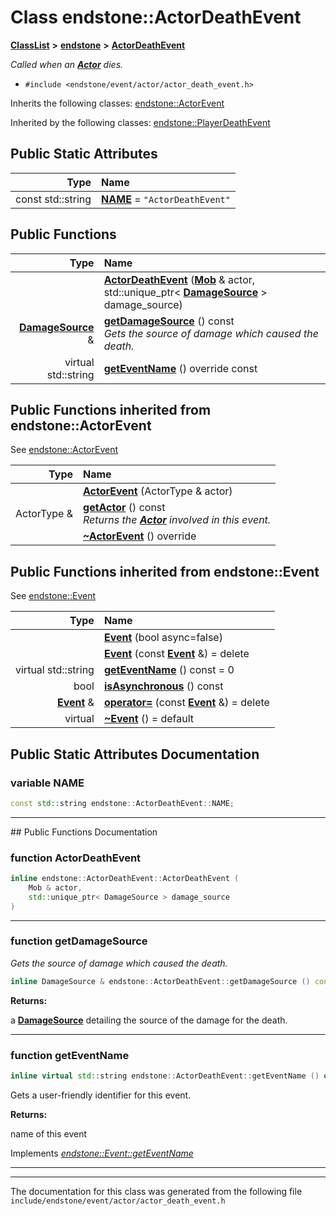 

# Class endstone::ActorDeathEvent



[**ClassList**](annotated.md) **>** [**endstone**](namespaceendstone.md) **>** [**ActorDeathEvent**](classendstone_1_1ActorDeathEvent.md)



_Called when an_ [_**Actor**_](classendstone_1_1Actor.md) _dies._

* `#include <endstone/event/actor/actor_death_event.h>`



Inherits the following classes: [endstone::ActorEvent](classendstone_1_1ActorEvent.md)


Inherited by the following classes: [endstone::PlayerDeathEvent](classendstone_1_1PlayerDeathEvent.md)






























## Public Static Attributes

| Type | Name |
| ---: | :--- |
|  const std::string | [**NAME**](#variable-name)   = `"ActorDeathEvent"`<br> |










































## Public Functions

| Type | Name |
| ---: | :--- |
|   | [**ActorDeathEvent**](#function-actordeathevent) ([**Mob**](classendstone_1_1Mob.md) & actor, std::unique\_ptr&lt; [**DamageSource**](classendstone_1_1DamageSource.md) &gt; damage\_source) <br> |
|  [**DamageSource**](classendstone_1_1DamageSource.md) & | [**getDamageSource**](#function-getdamagesource) () const<br>_Gets the source of damage which caused the death._  |
| virtual std::string | [**getEventName**](#function-geteventname) () override const<br> |


## Public Functions inherited from endstone::ActorEvent

See [endstone::ActorEvent](classendstone_1_1ActorEvent.md)

| Type | Name |
| ---: | :--- |
|   | [**ActorEvent**](classendstone_1_1ActorEvent.md#function-actorevent) (ActorType & actor) <br> |
|  ActorType & | [**getActor**](classendstone_1_1ActorEvent.md#function-getactor) () const<br>_Returns the_ [_**Actor**_](classendstone_1_1Actor.md) _involved in this event._ |
|   | [**~ActorEvent**](classendstone_1_1ActorEvent.md#function-actorevent) () override<br> |


## Public Functions inherited from endstone::Event

See [endstone::Event](classendstone_1_1Event.md)

| Type | Name |
| ---: | :--- |
|   | [**Event**](classendstone_1_1Event.md#function-event-12) (bool async=false) <br> |
|   | [**Event**](classendstone_1_1Event.md#function-event-22) (const [**Event**](classendstone_1_1Event.md) &) = delete<br> |
| virtual std::string | [**getEventName**](classendstone_1_1Event.md#function-geteventname) () const = 0<br> |
|  bool | [**isAsynchronous**](classendstone_1_1Event.md#function-isasynchronous) () const<br> |
|  [**Event**](classendstone_1_1Event.md) & | [**operator=**](classendstone_1_1Event.md#function-operator) (const [**Event**](classendstone_1_1Event.md) &) = delete<br> |
| virtual  | [**~Event**](classendstone_1_1Event.md#function-event) () = default<br> |
















































































## Public Static Attributes Documentation




### variable NAME 

```C++
const std::string endstone::ActorDeathEvent::NAME;
```




<hr>
## Public Functions Documentation




### function ActorDeathEvent 

```C++
inline endstone::ActorDeathEvent::ActorDeathEvent (
    Mob & actor,
    std::unique_ptr< DamageSource > damage_source
) 
```




<hr>



### function getDamageSource 

_Gets the source of damage which caused the death._ 
```C++
inline DamageSource & endstone::ActorDeathEvent::getDamageSource () const
```





**Returns:**

a [**DamageSource**](classendstone_1_1DamageSource.md) detailing the source of the damage for the death. 





        

<hr>



### function getEventName 

```C++
inline virtual std::string endstone::ActorDeathEvent::getEventName () override const
```



Gets a user-friendly identifier for this event.




**Returns:**

name of this event 





        
Implements [*endstone::Event::getEventName*](classendstone_1_1Event.md#function-geteventname)


<hr>

------------------------------
The documentation for this class was generated from the following file `include/endstone/event/actor/actor_death_event.h`

